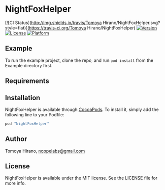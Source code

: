 # NightFoxHelper

[![CI Status](http://img.shields.io/travis/Tomoya Hirano/NightFoxHelper.svg?style=flat)](https://travis-ci.org/Tomoya Hirano/NightFoxHelper)
[![Version](https://img.shields.io/cocoapods/v/NightFoxHelper.svg?style=flat)](http://cocoapods.org/pods/NightFoxHelper)
[![License](https://img.shields.io/cocoapods/l/NightFoxHelper.svg?style=flat)](http://cocoapods.org/pods/NightFoxHelper)
[![Platform](https://img.shields.io/cocoapods/p/NightFoxHelper.svg?style=flat)](http://cocoapods.org/pods/NightFoxHelper)

## Example

To run the example project, clone the repo, and run `pod install` from the Example directory first.

## Requirements

## Installation

NightFoxHelper is available through [CocoaPods](http://cocoapods.org). To install
it, simply add the following line to your Podfile:

```ruby
pod "NightFoxHelper"
```

## Author

Tomoya Hirano, noppelabs@gmail.com

## License

NightFoxHelper is available under the MIT license. See the LICENSE file for more info.
